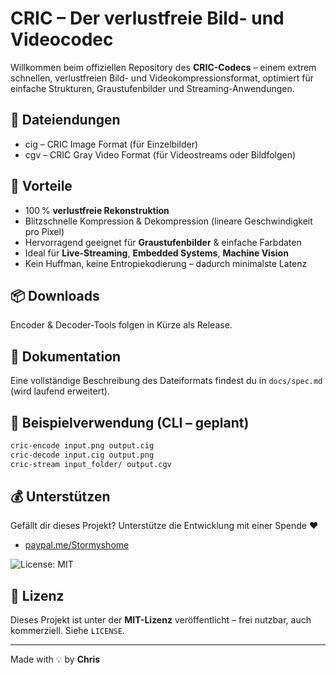 # CRIC – Der verlustfreie Bild- und Videocodec

Willkommen beim offiziellen Repository des **CRIC-Codecs** – einem extrem schnellen, verlustfreien Bild- und Videokompressionsformat, optimiert für einfache Strukturen, Graustufenbilder und Streaming-Anwendungen.

## 🔧 Dateiendungen

- cig – CRIC Image Format (für Einzelbilder)
- cgv – CRIC Gray Video Format (für Videostreams oder Bildfolgen)

## 🚀 Vorteile

- 100 % **verlustfreie Rekonstruktion**
- Blitzschnelle Kompression & Dekompression (lineare Geschwindigkeit pro Pixel)
- Hervorragend geeignet für **Graustufenbilder** & einfache Farbdaten
- Ideal für **Live-Streaming**, **Embedded Systems**, **Machine Vision**
- Kein Huffman, keine Entropiekodierung – dadurch minimalste Latenz

## 📦 Downloads

Encoder & Decoder-Tools folgen in Kürze als Release.

## 📄 Dokumentation

Eine vollständige Beschreibung des Dateiformats findest du in `docs/spec.md` (wird laufend erweitert).

## 💬 Beispielverwendung (CLI – geplant)

```bash
cric-encode input.png output.cig
cric-decode input.cig output.png
cric-stream input_folder/ output.cgv
```

## 💰 Unterstützen

Gefällt dir dieses Projekt? Unterstütze die Entwicklung mit einer Spende ❤️

- [paypal.me/Stormyshome](https://paypal.me/Stormyshome)

![License: MIT](https://img.shields.io/badge/License-MIT-green.svg)
## 📝 Lizenz

Dieses Projekt ist unter der **MIT-Lizenz** veröffentlicht – frei nutzbar, auch kommerziell. Siehe `LICENSE`.

---

Made with 💡 by **Chris**

